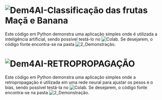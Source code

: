 # ![Dem4AI-Classificação das frutas Maçã e Banana](https://github.com/ipleiria-robotics/Dem4AI/blob/main/2_Demonstracao/DEM4AI_Classifica%C3%A7%C3%A3o_das_frutas_Ma%C3%A7%C3%A3_Banana.ipynb)

Este código em Python demonstra uma aplicação simples onde é utilizada a inteligência artificial, sendo possível testá-lo no  ![Colab](https://colab.research.google.com/drive/1JCPxj_SKW8FbKyXmfAfIugp1sqvmx5mH?authuser=2#scrollTo=Gmw9p9moiodW). Se desejarem, o código fonte encontra-se na pasta ![2_Demonstração](https://github.com/ipleiria-robotics/Dem4AI/blob/main/2_Demonstracao/DEM4AI_Classifica%C3%A7%C3%A3o_das_frutas_Ma%C3%A7%C3%A3_Banana.ipynb).


# ![Dem4AI-RETROPROPAGAÇÃO](https://github.com/ipleiria-robotics/Dem4AI/blob/main/2_Demonstracao/Dem4AI_RETROPROPAGACAO.ipynb)

Este código em Python demonstra uma aplicação simples onde a retropropagação é utilizada em uma rede neural para ajustar os pesos e o bias, sendo possível testá-la no ![Colab](https://colab.research.google.com/drive/1WsSyjNaYudU-O8wN9NeQIvvTlRQVzJW7). Se desejarem, o código fonte encontra-se na pasta ![2_Demonstração](https://github.com/ipleiria-robotics/Dem4AI/blob/main/2_Demonstracao/DEM4AI_Classifica%C3%A7%C3%A3o_das_frutas_Ma%C3%A7%C3%A3_Banana.ipynb).
